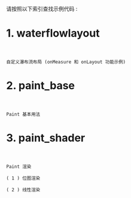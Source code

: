 
请按照以下索引查找示例代码 :

# 1. waterflowlayout

<br>

    自定义瀑布流布局 (onMeasure 和 onLayout 功能示例)



# 2. paint_base

<br>

    Paint 基本用法


# 3. paint_shader

<br>

    Paint 渲染

    ( 1 ) 位图渲染 
    
    ( 2 ) 线性渲染
    



    




























